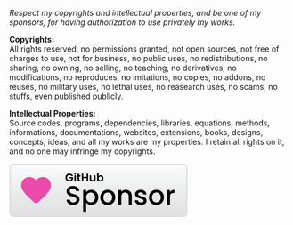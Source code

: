 ﻿  
*Respect my copyrights and intellectual properties, and be one of my sponsors, for having authorization to use privately my works.*  
  
**Copyrights:**  
All rights reserved, no permissions granted, not open sources, not free of charges to use, not for business, no public uses, no redistributions, no sharing, no owning, no selling, no teaching, no derivatives, no modifications, no reproduces, no imitations, no copies, no addons, no reuses, no military uses, no lethal uses, no reasearch uses, no scams, no stuffs, even published publicly.  
  
**Intellectual Properties:**  
Source codes, programs, dependencies, libraries, equations, methods, informations, documentations, websites, extensions, books, designs, concepts, ideas, and all my works are my properties. I retain all rights on it, and no one may infringe my copyrights.  
  
[![Sponsor michaelandrefraniatte](github_sponsor.svg)](https://github.com/sponsors/michaelandrefraniatte)  
  
